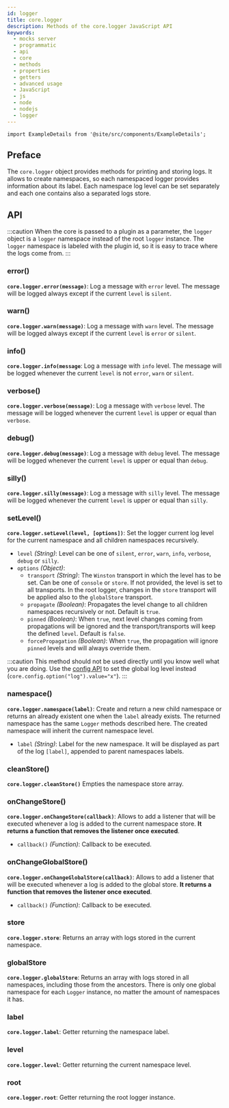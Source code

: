 ```yaml
---
id: logger
title: core.logger
description: Methods of the core.logger JavaScript API
keywords:
  - mocks server
  - programmatic
  - api
  - core
  - methods
  - properties
  - getters
  - advanced usage
  - JavaScript
  - js
  - node
  - nodejs
  - logger
---
```


```mdx-code-block
import ExampleDetails from '@site/src/components/ExampleDetails';
```

## Preface

The `core.logger` object provides methods for printing and storing logs. It allows to create namespaces, so each namespaced logger provides information about its label. Each namespace log level can be set separately and each one contains also a separated logs store.

## API

:::caution
When the core is passed to a plugin as a parameter, the `logger` object is a `logger` namespace instead of the root `logger` instance. The `logger` namespace is labeled with the plugin id, so it is easy to trace where the logs come from.
:::

### error()

__`core.logger.error(message)`__: Log a message with `error` level. The message will be logged always except if the current `level` is `silent`.

### warn()

__`core.logger.warn(message)`__: Log a message with `warn` level. The message will be logged always except if the current `level` is `error` or `silent`.

### info()

__`core.logger.info(message`__: Log a message with `info` level. The message will be logged whenever the current `level` is not `error`, `warn` or `silent`.

### verbose()

__`core.logger.verbose(message)`__: Log a message with `verbose` level. The message will be logged whenever the current `level` is upper or equal than `verbose`.

### debug()
__`core.logger.debug(message)`__: Log a message with `debug` level. The message will be logged whenever the current `level` is upper or equal than `debug`.

### silly()
__`core.logger.silly(message)`__: Log a message with `silly` level. The message will be logged whenever the current `level` is upper or equal than `silly`.

### setLevel()

__`core.logger.setLevel(level, [options])`__: Set the logger current log level for the current namespace and all children namespaces recursively. 
* `level` _(String)_: Level can be one of `silent`, `error`, `warn`, `info`, `verbose`, `debug` or `silly`.
* `options` _(Object)_:
  * `transport` _(String)_: The `Winston` transport in which the level has to be set. Can be one of `console` or `store`. If not provided, the level is set to all transports. In the root logger, changes in the `store` transport will be applied also to the `globalStore` transport.
  * `propagate` _(Boolean)_: Propagates the level change to all children namespaces recursively or not. Default is `true`.
  * `pinned` _(Boolean)_: When `true`, next level changes coming from propagations will be ignored and the transport/transports will keep the defined `level`. Default is `false`.
  * `forcePropagation` _(Boolean)_: When `true`, the propagation will ignore `pinned` levels and will always override them.

:::caution
This method should not be used directly until you know well what you are doing. Use the [config API](api/core/config.md) to set the global log level instead (`core.config.option("log").value="x"`).
:::

### namespace()

__`core.logger.namespace(label)`__: Create and return a new child namespace or returns an already existent one when the `label` already exists. The returned namespace has the same `Logger` methods described here. The created namespace will inherit the current namespace level.
* `label` _(String)_: Label for the new namespace. It will be displayed as part of the log `[label]`, appended to parent namespaces labels.

### cleanStore()

__`core.logger.cleanStore()`__ Empties the namespace store array.

### onChangeStore()

__`core.logger.onChangeStore(callback)`__: Allows to add a listener that will be executed whenever a log is added to the current namespace store. __It returns a function that removes the listener once executed__.
* `callback()` _(Function)_: Callback to be executed.

### onChangeGlobalStore()

__`core.logger.onChangeGlobalStore(callback)`__: Allows to add a listener that will be executed whenever a log is added to the global store. __It returns a function that removes the listener once executed__.
* `callback()` _(Function)_: Callback to be executed.

### store

__`core.logger.store`__: Returns an array with logs stored in the current namespace.

### globalStore

__`core.logger.globalStore`__: Returns an array with logs stored in all namespaces, including those from the ancestors. There is only one global namespace for each `Logger` instance, no matter the amount of namespaces it has.

### label

__`core.logger.label`__: Getter returning the namespace label.

### level

__`core.logger.level`__: Getter returning the current namespace level.

### root

__`core.logger.root`__: Getter returning the root logger instance.


